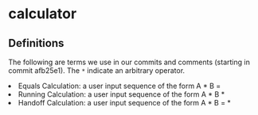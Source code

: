 # calculator

## Definitions
The following are terms we use in our commits and comments (starting in 
commit afb25e1). The `*` indicate an arbitrary operator. 
<li> Equals Calculation: a user input sequence of the form A * B =</li>
<li> Running Calculation: a user input sequence of the form A * B * </li>
<li> Handoff Calculation: a user input sequence of the form A * B = * </li>